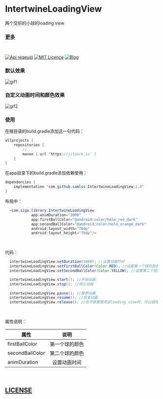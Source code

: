 # IntertwineLoadingView
两个交织的小球的loading view

### [更多](https://github.com/samlss/FunnyViews)

 <br/>

[![Api reqeust](https://img.shields.io/badge/api-11+-green.svg)](https://github.com/samlss/IntertwineLoadingView)  [![MIT Licence](https://badges.frapsoft.com/os/mit/mit.svg?v=103)](https://github.com/samlss/IntertwineLoadingView/blob/master/LICENSE) [![Blog](https://img.shields.io/badge/samlss-blog-orange.svg)](https://blog.csdn.net/Samlss)

### 默认效果
![gif1](https://github.com/samlss/IntertwineLoadingView/blob/master/screenshots/screenshot1.gif)

### 自定义动画时间和颜色效果
![gif2](https://github.com/samlss/IntertwineLoadingView/blob/master/screenshots/screenshot2.gif)

### 使用<br>
在根目录的build.gradle添加这一句代码：
```java
allprojects {
    repositories {
        //...
        maven { url 'https://jitpack.io' }
    }
}
```

在app目录下的build.gradle添加依赖使用：
```java
dependencies {
    implementation 'com.github.samlss:IntertwineLoadingView:1.0'
}
```


布局中：
```java
  <com.iigo.library.IntertwineLoadingView
            app:animDuration="1000"
            app:firstBallColor="@android:color/holo_red_dark"
            app:secondBallColor="@android:color/holo_orange_dark"
            android:layout_width="70dp"
            android:layout_height="70dp"/>

```

<br>

代码：
```java
  intertwineLoadingView.setDuration(1000); //设置动画时间
  intertwineLoadingView.setFirstBallColor(Color.RED); //设置第一个球的颜色
  intertwineLoadingView.setSecondBallColor(Color.YELLOW); //设置第二个球的颜色

  intertwineLoadingView.start(); //开始动画
  intertwineLoadingView.stop(); //停止动画
  
  intertwineLoadingView.pause(); //暂停动画
  intertwineLoadingView.resume(); //恢复动画
  intertwineLoadingView.release(); //在不需要使用该loading view时，可以调用该接口释放
```
<br>

属性说明：

| 属性      |              说明              |
| --------- | :-----------------------------------: |
| firstBallColor | 第一个球的颜色 |
| secondBallColor | 第二个球的颜色 |
| animDuration | 设置动画时间 |

<br>



## [LICENSE](https://github.com/samlss/IntertwineLoadingView/blob/master/LICENSE)